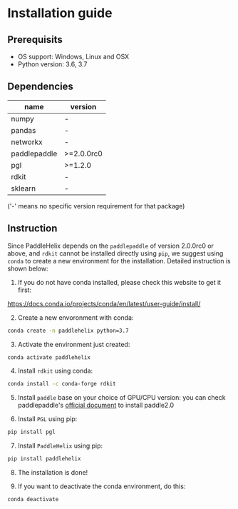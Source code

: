 # Installation guide

## Prerequisits

* OS support: Windows, Linux and OSX
* Python version: 3.6, 3.7

## Dependencies

| name         | version |
| ------------ | ---- |
| numpy        | - |
| pandas       | - |
| networkx     | - |
| paddlepaddle | \>=2.0.0rc0 |
| pgl          | \>=1.2.0 |
| rdkit        | - |
|sklearn|-|

('-' means no specific version requirement for that package)

## Instruction
Since PaddleHelix depends on the `paddlepaddle` of version 2.0.0rc0 or above, and `rdkit` cannot be installed directly using `pip`, we suggest using `conda` to create a new environment for the installation. Detailed instruction is shown below:

1. If you do not have conda installed, please check this website to get it first:

  https://docs.conda.io/projects/conda/en/latest/user-guide/install/

2. Create a new envoronment with conda:

```bash
conda create -n paddlehelix python=3.7  
```

3. Activate the environment just created:

```bash
conda activate paddlehelix
```

4. Install `rdkit` using conda:

```bash
conda install -c conda-forge rdkit
```
5. Install `paddle` base on your choice of GPU/CPU version:
you can check paddlepaddle's [official document](https://www.paddlepaddle.org.cn/documentation/docs/en/2.0-rc1/install/index_en.html) to install paddle2.0


6. Install `PGL` using pip:
   
```bash
pip install pgl
```

7. Install `PaddleHelix` using pip:

```bash
pip install paddlehelix
```

8. The installation is done!


9. If you want to deactivate the conda environment, do this:

 ```bash
 conda deactivate
 ```